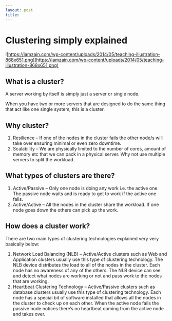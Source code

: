 ```yaml
---
layout: post
title:
---
```

# Clustering simply explained

![https://iamzain.com/wp-content/uploads/2014/05/teaching-illustration-868x651.png](https://iamzain.com/wp-content/uploads/2014/05/teaching-illustration-868x651.png)

## **What is a cluster?**

A server working by itself is simply just a server or single node.

When you have two or more servers that are designed to do the same thing that act like one single system, this is a cluster.

## **Why cluster?**

1. Resilience – If one of the nodes in the cluster fails the other node/s will take over ensuring minimal or even zero downtime.
2. Scalability – We are physically limited to the number of cores, amount of memory etc that we can pack in a physical server. Why not use multiple servers to split the workload.

## **What types of clusters are there?**

1. Active/Passive – Only one node is doing any work i.e. the active one. The passive node waits and is ready to get to work if the active one fails.
2. Active/Active – All the nodes in the cluster share the workload. If one node goes down the others can pick up the work.

## **How does a cluster work?**

There are two main types of clustering technologies explained very very basically below:

1. Network Load Balancing (NLB) – Active/Active clusters such as Web and Application clusters usually use this type of clustering technology. The NLB device distributes the load to all of the nodes in the cluster. Each node has no awareness of any of the others. The NLB device can see and detect what nodes are working or not and pass work to the nodes that are working.
2. Heartbeat Clustering Technology – Active/Passive clusters such as database clusters usually use this type of clustering technology. Each node has a special bit of software installed that allows all the nodes in the cluster to check up on each other. When the active node fails the passive node notices there’s no heartbeat coming from the active node and takes over.